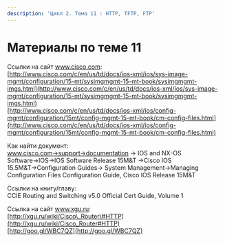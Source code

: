 ```yaml
---
description: 'Цикл 2. Тема 11 : HTTP, TFTP, FTP'
---
```


# Материалы по теме 11

Ссылки на сайт www.cisco.com:  
[http://www.cisco.com/c/en/us/td/docs/ios-xml/ios/sys-image-mgmt/configuration/15-mt/sysimgmgmt-15-mt-book/sysimgmgmt-imgs.html](http://www.cisco.com/c/en/us/td/docs/ios-xml/ios/sys-image-mgmt/configuration/15-mt/sysimgmgmt-15-mt-book/sysimgmgmt-imgs.html)  
[http://www.cisco.com/c/en/us/td/docs/ios-xml/ios/config-mgmt/configuration/15mt/config-mgmt-15-mt-book/cm-config-files.html](http://www.cisco.com/c/en/us/td/docs/ios-xml/ios/config-mgmt/configuration/15mt/config-mgmt-15-mt-book/cm-config-files.html)

Как найти документ:  
www.cisco.com→support→documentation → IOS and NX-OS Software→IOS→IOS Software Release 15M&T →Cisco IOS 15.5M&T→Configuration Guides→ System Management→Managing Configuration Files Configuration Guide, Cisco IOS Release 15M&T

Ссылки на книгу/главу:  
CCIE Routing and Switching v5.0 Official Cert Guide, Volume 1

Ссылка на сайт www.xgu.ru:  
[http://xgu.ru/wiki/Cisco\_Router\#HTTP](http://xgu.ru/wiki/Cisco_Router#HTTP)  
[http://goo.gl/WBC7QZ](http://goo.gl/WBC7QZ)

